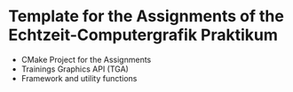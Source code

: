 # Template for the Assignments of the Echtzeit-Computergrafik Praktikum
- CMake Project for the Assignments
- Trainings Graphics API (TGA)
- Framework and utility functions
